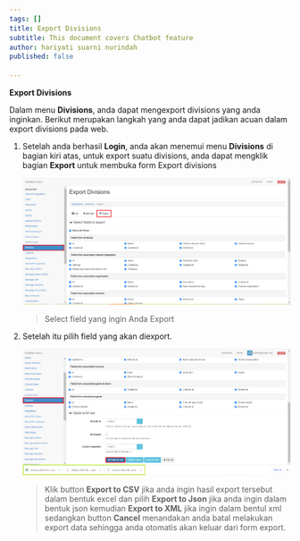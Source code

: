 ```yaml
---
tags: []
title: Export Divisions
subtitle: This document covers Chatbot feature
author: hariyati suarni nurindah
published: false

---
```

**Export Divisions**

Dalam menu **Divisions**, anda dapat mengexport divisions yang anda inginkan. Berikut merupakan langkah yang anda dapat jadikan acuan dalam export divisions pada web.

1. Setelah anda berhasil **Login**, anda akan menemui menu **Divisions** di bagian kiri atas, untuk export suatu divisions, anda dapat mengklik bagian **Export** untuk membuka form Export divisions

   ![](/uploads/divisions4.PNG)

   > Select field yang ingin Anda Export
2. Setelah itu pilih field yang akan diexport.

   ![](/uploads/division-update5.PNG)

   > Klik button **Export to CSV** jika anda ingin hasil export tersebut dalam bentuk excel dan pilih **Export to Json** jika anda ingin dalam bentuk json kemudian **Export to XML** jika ingin dalam bentul xml sedangkan button **Cancel** menandakan anda batal melakukan export data sehingga anda otomatis akan keluar dari form export.